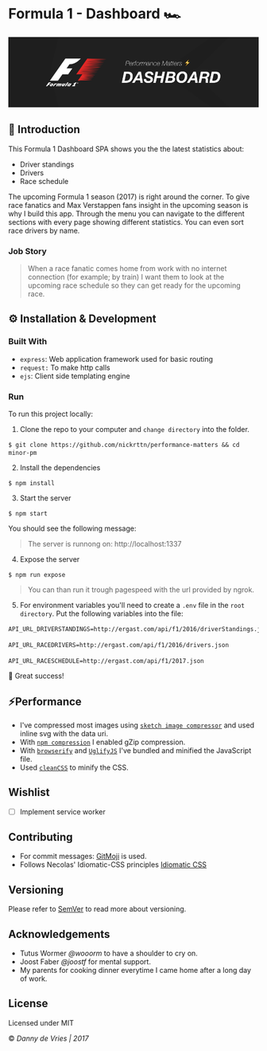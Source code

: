 # Formula 1 - Dashboard 🏎

![GitHub Banner](github/github_banner.png)

## 📖 Introduction
This Formula 1 Dashboard SPA shows you the the latest statistics about:

* Driver standings
* Drivers
* Race schedule

The upcoming Formula 1 season (2017) is right around the corner. To give race fanatics and Max Verstappen fans insight in the upcoming season is why I build this app. Through the menu you can navigate to the different sections with every page showing different statistics. You can even sort race drivers by name.


### Job Story

> When a race fanatic comes home from work with no internet connection (for example; by train) I want them to look at the upcoming race schedule so they can get ready for the upcoming race.

## ⚙ Installation & Development

### Built With
* `express`: Web application framework used for basic routing
* `request:` To make http calls
* `ejs`: Client side templating engine


### Run

To run this project locally:

1. Clone the repo to your computer and `change directory` into the folder.  
```
$ git clone https://github.com/nickrttn/performance-matters && cd minor-pm
```

2. Install the dependencies
```
$ npm install
```

3. Start the server
```
$ npm start
```
You should see the following message:
> The server is runnong on: http://localhost:1337

4. Expose the server
```
$ npm run expose
```
> You can than run it trough pagespeed with the url provided by ngrok.

5. For environment variables you'll need to create a `.env` file in the `root directory`. Put the following variables into the file:

```
API_URL_DRIVERSTANDINGS=http://ergast.com/api/f1/2016/driverStandings.json

API_URL_RACEDRIVERS=http://ergast.com/api/f1/2016/drivers.json

API_URL_RACESCHEDULE=http://ergast.com/api/f1/2017.json
```

:tada: Great success!

## ⚡️Performance
* I've compressed most images using [`sketch image compressor`](https://github.com/BohemianCoding/sketch-image-compressor) and used inline svg with the data uri.
* With [`npm compression`](https://www.npmjs.com/package/compression) I enabled gZip compression.
* With [`browserify`](http://browserify.org/) and [`UglifyJS`](https://github.com/mishoo/UglifyJS) I've bundled and minified the JavaScript file.
* Used [`cleanCSS`](https://github.com/jakubpawlowicz/clean-css) to minify the CSS.

## Wishlist
* [ ] Implement service worker

## Contributing
* For commit messages: [GitMoji]() is used.
* Follows Necolas' Idiomatic-CSS principles [Idiomatic CSS](https://github.com/necolas/idiomatic-css)

## Versioning
Please refer to [SemVer](http://semver.org/) to read more about versioning.

## Acknowledgements
* Tutus Wormer *@wooorm* to have a shoulder to cry on.
* Joost Faber *@joostf* for mental support.
* My parents for cooking dinner everytime I came home after a long day of work.

## License

Licensed under MIT

© *Danny de Vries | 2017*
